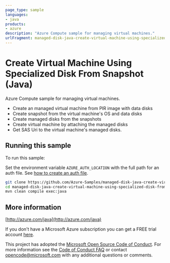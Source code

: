 ```yaml
---
page_type: sample
languages:
- java
products:
- azure
description: "Azure Compute sample for managing virtual machines."
urlFragment: managed-disk-java-create-virtual-machine-using-specialized-disk-from-snapshot
---
```


# Create Virtual Machine Using Specialized Disk From Snapshot (Java)

Azure Compute sample for managing virtual machines.

- Create an managed virtual machine from PIR image with data disks
- Create snapshot from the virtual machine's OS and data disks
- Create managed disks from the snapshots
- Create virtual machine by attaching the managed disks
- Get SAS Uri to the virtual machine's managed disks.

## Running this sample

To run this sample:

Set the environment variable `AZURE_AUTH_LOCATION` with the full path for an auth file. See [how to create an auth file](https://github.com/Azure/azure-libraries-for-java/blob/master/AUTH.md).

```bash
git clone https://github.com/Azure-Samples/managed-disk-java-create-virtual-machine-using-specialized-disk-from-snapshot.git
cd managed-disk-java-create-virtual-machine-using-specialized-disk-from-snapshot
mvn clean compile exec:java
```

## More information

[http://azure.com/java](http://azure.com/java)

If you don't have a Microsoft Azure subscription you can get a FREE trial account [here](http://go.microsoft.com/fwlink/?LinkId=330212).

This project has adopted the [Microsoft Open Source Code of Conduct](https://opensource.microsoft.com/codeofconduct/). For more information see the [Code of Conduct FAQ](https://opensource.microsoft.com/codeofconduct/faq/) or contact [opencode@microsoft.com](mailto:opencode@microsoft.com) with any additional questions or comments.
